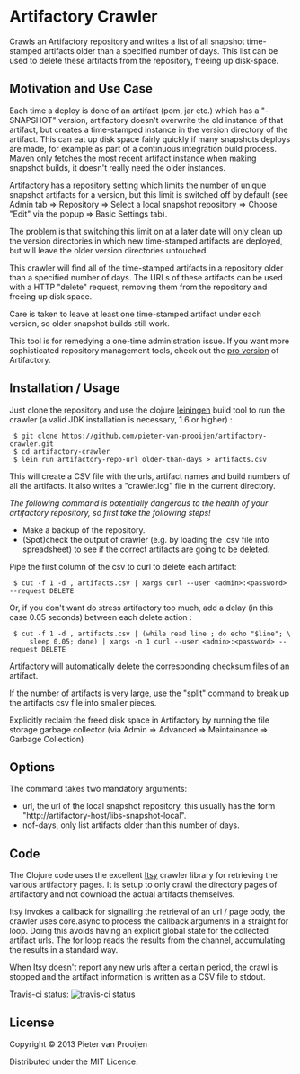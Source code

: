 # Artifactory Crawler

Crawls an Artifactory repository and writes a list of all snapshot
time-stamped artifacts older than a specified number of days. This list can
be used to delete these artifacts from the repository, freeing up disk-space.

## Motivation and Use Case

Each time a deploy is done of an artifact (pom, jar etc.) which has a
"-SNAPSHOT" version, artifactory doesn't overwrite the old instance of that
artifact, but creates a time-stamped instance in the version directory of
the artifact. This can eat up disk space fairly quickly if many snapshots
deploys are made, for example as part of a continuous integration build
process. Maven only fetches the most recent artifact instance when making
snapshot builds, it doesn't really need the older instances.

Artifactory has a repository setting  which limits the number of unique
snapshot artifacts for a version, but this limit is switched off by
default (see Admin tab => Repository =>
Select a local snapshot repository => Choose "Edit" via the popup => Basic Settings
tab).

The problem is that switching this limit on at a later date will only clean
up the version directories in which new time-stamped artifacts are
deployed, but will leave the older version directories untouched.

This crawler will find all of the time-stamped artifacts in a repository
older than a specified number of days. The URLs of these artifacts can be
used with a HTTP "delete" request, removing them from the repository and
freeing up disk space.

Care is taken to leave at least one time-stamped artifact under each
version, so older snapshot builds still work.

This tool is for remedying a one-time administration issue. If you
want more sophisticated repository management tools, check out the [pro version](
http://www.jfrog.com/home/v_artifactorypro_overview) of Artifactory.

## Installation / Usage

Just clone the repository and use the clojure
[leiningen](http://leiningen.org#install) build tool to run the crawler (a
valid JDK installation is necessary, 1.6 or higher) :

     $ git clone https://github.com/pieter-van-prooijen/artifactory-crawler.git
     $ cd artifactory-crawler
     $ lein run artifactory-repo-url older-than-days > artifacts.csv

This will create a CSV file with the urls, artifact names and build numbers of all the artifacts. It also
writes a "crawler.log" file in the current directory.

*The following command is potentially dangerous to the health of your
artifactory repository, so first take the following steps!* 

- Make a backup of the repository.
- (Spot)check the output of crawler (e.g. by loading the .csv
file into spreadsheet) to see if the correct artifacts are going to be deleted.

Pipe the first column of the csv to curl to delete each artifact:

     $ cut -f 1 -d , artifacts.csv | xargs curl --user <admin>:<password> --request DELETE

Or, if you don't want do stress artifactory too much, add a delay (in this case
0.05 seconds) between each delete action :

     $ cut -f 1 -d , artifacts.csv | (while read line ; do echo "$line"; \
         sleep 0.05; done) | xargs -n 1 curl --user <admin>:<password> --request DELETE
 
Artifactory will automatically delete the corresponding checksum files of an artifact.

If the number of artifacts is very large, use the "split" command to break
up the artifacts csv file into smaller pieces.

Explicitly reclaim the freed disk space in Artifactory by running the
file storage garbage collector (via Admin => Advanced => Maintainance => Garbage Collection)

## Options

The command takes two mandatory arguments:

- url, the url of the local snapshot repository, this usually has the form
  "http://artifactory-host/libs-snapshot-local".
- nof-days, only list artifacts older than this number of days. 

## Code

The Clojure code uses the excellent [Itsy](https://github.com/dakrone/itsy)
crawler library for retrieving the various artifactory pages. It is setup
to only crawl the directory pages of artifactory and not download the actual
artifacts themselves.

Itsy invokes a callback for signalling the retrieval of an url / page body,
the crawler uses core.async to process the callback arguments in a straight
for loop. Doing this avoids having an explicit global state for the
collected artifact urls. The for loop reads the results from the channel,
accumulating the results in a standard way.

When Itsy doesn't report any new urls after a certain period, the crawl is
stopped and the artifact information is written as a CSV file to stdout.

Travis-ci status:
![travis-ci status](https://travis-ci.org/pieter-van-prooijen/artifactory-crawler.png)

## License

Copyright © 2013 Pieter van Prooijen

Distributed under the MIT Licence.
